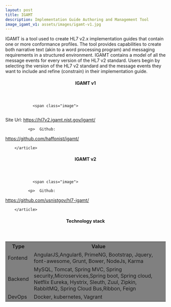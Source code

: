 ```yaml
---
layout: post
title: IGAMT
description: Implementation Guide Authoring and Management Tool
image_igamt_v1: assets/images/igamt-v1.jpg
---
```


<section id="igamt-description">
<p>IGAMT is a tool used to create HL7 v2.x implementation guides that contain one or more conformance profiles. The tool provides capabilities to create both narrative text (akin to a word processing program) and messaging requirements in a structured environment. IGAMT contains a model of all the message events for every version of the HL7 v2 standard. Users begin by selecting the version of the HL7 v2 standard and the message events they want to include and refine (constrain) in their implementation guide.
</p>
</section>  


<section id="igamt">
        <article>
                <!-- <span class="image">
                        <img src="{{ post.image }}" alt="" />
                </span> -->
                <header class="major">
                        <h4>IGAMT v1</h4>
                 </header>
                 
                <span class="image">
<img src="{{ site.baseurl }}/{{ page.image_igamt_v1 }}" alt="" />
</span> 

<p>
Site Url: <a href="https://hl7v2.igamt.nist.gov/igamt/" alt="">https://hl7v2.igamt.nist.gov/igamt/</a>
</p>

              <p>  Github: 
 <a href="https://github.com/haffonist/igamt/" alt="">https://github.com/haffonist/igamt/</a> </p>

        </article>
</section>  


<section id="igamt">
        <article>
                <!-- <span class="image">
                        <img src="{{ post.image }}" alt="" />
                </span> -->
                <header class="major">
                        <h4>IGAMT v2</h4>
                 </header>
    
                <span class="image">
</span> 

              <p>  Github: 
 <a href="https://github.com/usnistgov/hl7-igamt/" alt="">https://github.com/usnistgov/hl7-igamt/</a> </p>

        </article>
</section> 



<section id="skills">
 <article>
                <!-- <span class="image">
                        <img src="{{ post.image }}" alt="" />
                </span> -->
                <header class="major">
                        <h4>Technology stack</h4>
                 </header>
<table style="background-color:grey;font-weight:400">
<tr>
    <th>Type</th>
    <th>Value</th>
</tr>
<tr>
    <td>Fontend</td>
    <td>AngularJS,Angular6, PrimeNG, Bootstrap, Jquery, font-awesome, Grunt, Bower, NodeJs, Karma</td>
</tr>

<tr>
    <td>Backend</td>
    <td>MySQL, Tomcat, Spring MVC, Spring security,Microservices,Spring boot, Spring cloud, Netflix Eureka,  Hystrix, Sleuth, Zuul, Zipkin, RabbitMQ, Spring Cloud Bus,Ribbon, Feign</td>
</tr>
<tr>
    <td>DevOps</td>
    <td>Docker, kubernetes, Vagrant </td>
</tr>
</table>
</article>
</section>


